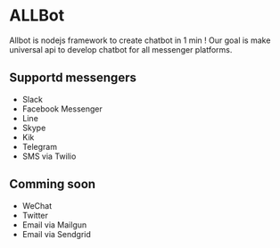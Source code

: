 # ALLBot

Allbot is nodejs framework to create chatbot in 1 min ! Our goal is make universal api to develop chatbot for all messenger platforms.

## Supportd messengers

- Slack
- Facebook Messenger
- Line
- Skype
- Kik
- Telegram
- SMS via Twilio

## Comming soon
- WeChat
- Twitter
- Email via Mailgun
- Email via Sendgrid

